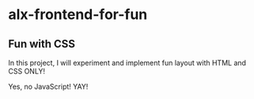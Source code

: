 # alx-frontend-for-fun
## Fun with CSS

In this project, I will experiment and implement fun layout with HTML and CSS ONLY!

Yes, no JavaScript! YAY!
